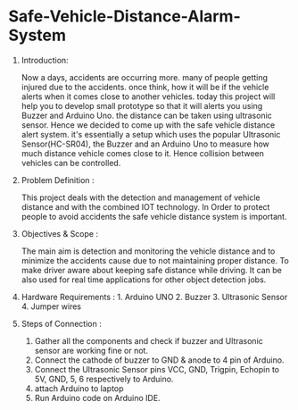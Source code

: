 # Safe-Vehicle-Distance-Alarm-System

1.	Introduction:

     Now a days, accidents are occurring more. many of people getting injured due to the accidents. once think, how it will be if the vehicle alerts      when it comes close to another vehicles. today this project will help you to develop small prototype so that it will alerts you using Buzzer and Arduino Uno. the distance can be taken using ultrasonic sensor.
    Hence we decided to come up with the safe vehicle distance alert system. it's essentially a setup which uses the popular Ultrasonic Sensor(HC-SR04), the Buzzer and an Arduino Uno to measure how much distance vehicle comes close to it. Hence collision between vehicles can be controlled.
  	
3.	Problem Definition :                                                                                                                            

       This project deals with the detection and management of vehicle distance and  with the     combined IOT technology.  In Order to protect people to avoid accidents the safe vehicle     distance system is important.
  
3.	Objectives & Scope :

     The main aim is detection and monitoring the vehicle distance and to minimize the accidents cause due to not maintaining proper distance. To make driver aware about keeping safe distance while driving. It can be also used for real time applications for other object detection jobs. 

4.	Hardware Requirements :
        1. Arduino UNO
        2. Buzzer
        3. Ultrasonic Sensor
        4. Jumper wires

5.	Steps of Connection :
       1.	Gather all the components and check if buzzer and Ultrasonic sensor are working fine or not.
       2. Connect the cathode of buzzer to GND & anode to 4 pin of Arduino.   
       3. Connect the Ultrasonic Sensor pins VCC, GND, Trigpin, Echopin to 5V, GND, 5, 6 respectively to Arduino.
       4. attach Arduino to laptop 
       5. Run Arduino code on Arduino IDE.


   

